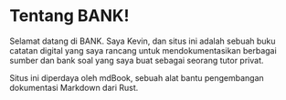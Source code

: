 # Tentang BANK!

Selamat datang di BANK. Saya Kevin, dan situs ini adalah sebuah buku catatan digital yang saya rancang untuk mendokumentasikan berbagai sumber dan bank soal yang saya buat sebagai seorang tutor privat. 

Situs ini diperdaya oleh mdBook, sebuah alat bantu pengembangan dokumentasi Markdown dari Rust. 
